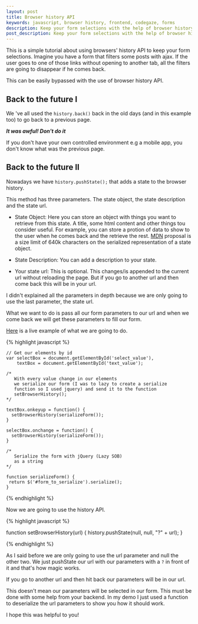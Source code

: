 ```yaml
---
layout: post
title: Browser history API
keywords: javascript, browser history, frontend, codegaze, forms
description: Keep your form selections with the help of browser history API
post_description: Keep your form selections with the help of browser history API.
---
```


This is a simple tutorial about using browsers' history API to keep your form selections.
Imagine you have a form that filters some posts with ajax. If the user goes to one of those links without opening to another tab, all the filters are going to disappear if he comes back.

This can be easily bypassed with the use of browser history API.

## Back to the future I

We 've all used the ```history.back()``` back in the old days (and in this example too) to go back to a previous page. 

***It was awful! Don't do it***

If you don't have your own controlled environment e.g a mobile app, you don't know what was the previous page.


## Back to the future II 

Nowadays we have ```history.pushState();``` that adds a state to the browser history.

This method has three parameters. The state object, the state description and the state url.

* State Object: Here you can store an object with things you want to retrieve from this state. A title, some html content and other things tou consider useful. For example, you can store a protion of data to show to the user when he comes back and the retrieve the rest. [MDN](https://developer.mozilla.org/en-US/docs/Web/API/History/pushState) proposal is a size limit of 640k characters on the serialized representation of a state object.

* State Description: You can add a description to your state.

* Your state url: This is optional. This changes/is appended to the current url without reloading the page. But if you go to another url and then come back this will be in your url.

I didn't explained all the parameters in depth because we are only going to use the last parameter, the state url.

What we want to do is pass all our form parameters to our url and when we come back we will get these parameters to fill our form.

[Here](https://codegaze.github.io/demos/history) is a live example of what we are going to do. 



{% highlight javascript %}
    
    // Get our elements by id
    var selectBox = document.getElementById('select_value'),
        textBox = document.getElementById('text_value');
    
    /* 
       With every value change in our elements 
       we serialize our form (I was to lazy to create a serialize
       function so I used jquery) and send it to the function 
       setBrowserHistory();
    */

    textBox.onkeyup = function() {
      setBrowserHistory(serializeForm());
    }

    selectBox.onchange = function() {
      setBrowserHistory(serializeForm()); 
    }  

    /* 
       Serialize the form with jQuery (Lazy SOB)
       as a string
    */
    
    function serializeForm() {
     return $('#form_to_serialize').serialize();
    } 

{% endhighlight %}

Now we are going to use the history API.

{% highlight javascript %}

  function setBrowserHistory(url) {
    history.pushState(null, null, "?" + url);
  }

{% endhighlight %}

As I said before  we are only going to use the url parameter and null the other two.
We just pushState our url with our parameters with a ```?``` in front of it and that's how magic works.

If you go to another url and then hit back our parameters will be in our url.

This doesn't mean our parameters will be selected in our form. This must be done with some help from your backend.
In my demo I just used a function to deserialize the url parameters to show you how it should work.

I hope this was helpful to you!